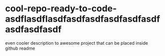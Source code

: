 # cool-repo-ready-to-code-asdflasdflasdfasdfasdfasdfasdfasdfasdfasdfasdf
even cooler description to awesome project that can be placed inside github readme
